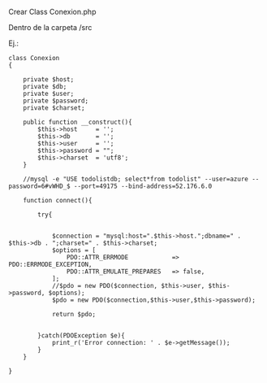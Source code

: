 Crear Class Conexion.php

Dentro de la carpeta /src

Ej.: 

	class Conexion
	{

		private $host;
	    private $db;
	    private $user;
	    private $password;
	    private $charset;

	    public function __construct(){
	        $this->host     = '';
	        $this->db       = '';
	        $this->user     = '';
	        $this->password = "";
	        $this->charset  = 'utf8';
	    }

	    //mysql -e "USE todolistdb; select*from todolist" --user=azure --password=6#vWHD_$ --port=49175 --bind-address=52.176.6.0

	    function connect(){
	    
	        try{

	            
	            $connection = "mysql:host=".$this->host.";dbname=" . $this->db . ";charset=" . $this->charset;
	            $options = [
	                PDO::ATTR_ERRMODE            => PDO::ERRMODE_EXCEPTION,
	                PDO::ATTR_EMULATE_PREPARES   => false,
	            ];
	            //$pdo = new PDO($connection, $this->user, $this->password, $options);
	            $pdo = new PDO($connection,$this->user,$this->password);
	        
	            return $pdo;


	        }catch(PDOException $e){
	            print_r('Error connection: ' . $e->getMessage());
	        }   
	    }

	}